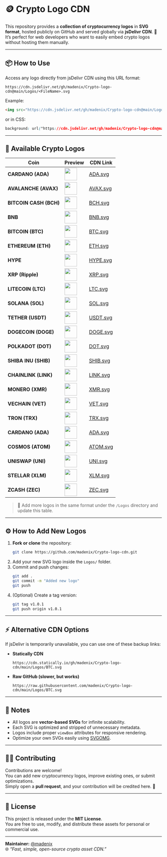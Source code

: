 # 🪙 Crypto Logo CDN

This repository provides a **collection of cryptocurrency logos** in **SVG format**, hosted publicly on GitHub and served globally via **jsDelivr CDN**. 🚀  
It’s perfect for web developers who want to easily embed crypto logos without hosting them manually.

---

## 📦 How to Use

Access any logo directly from jsDelivr CDN using this URL format:

```
https://cdn.jsdelivr.net/gh/madenix/Crypto-logo-cdn@main/Logos/<FileName>.svg
```

Example:

```html
<img src="https://cdn.jsdelivr.net/gh/madenix/Crypto-logo-cdn@main/Logos/BTC.svg" alt="Bitcoin Logo" width="64" />
```

or in CSS:

```css
background: url("https://cdn.jsdelivr.net/gh/madenix/Crypto-logo-cdn@main/Logos/ETH.svg") no-repeat center / contain;
```

---

## 💎 Available Crypto Logos

| Coin | Preview | CDN Link |
|------|----------|----------|
| **CARDANO (ADA)** | <img src="https://cdn.jsdelivr.net/gh/madenix/Crypto-logo-cdn@main/Logos/ADA.svg" width="40"/> | [ADA.svg](https://cdn.jsdelivr.net/gh/madenix/Crypto-logo-cdn@main/Logos/ADA.svg) |
| **AVALANCHE (AVAX)** | <img src="https://cdn.jsdelivr.net/gh/madenix/Crypto-logo-cdn@main/Logos/AVAX.svg" width="40"/> | [AVAX.svg](https://cdn.jsdelivr.net/gh/madenix/Crypto-logo-cdn@main/Logos/AVAX.svg) |
| **BITCOIN CASH (BCH)** | <img src="https://cdn.jsdelivr.net/gh/madenix/Crypto-logo-cdn@main/Logos/BCH.svg" width="40"/> | [BCH.svg](https://cdn.jsdelivr.net/gh/madenix/Crypto-logo-cdn@main/Logos/BCH.svg) |
| **BNB** | <img src="https://cdn.jsdelivr.net/gh/madenix/Crypto-logo-cdn@main/Logos/BNB.svg" width="40"/> | [BNB.svg](https://cdn.jsdelivr.net/gh/madenix/Crypto-logo-cdn@main/Logos/BNB.svg) |
| **BITCOIN (BTC)** | <img src="https://cdn.jsdelivr.net/gh/madenix/Crypto-logo-cdn@main/Logos/BTC.svg" width="40"/> | [BTC.svg](https://cdn.jsdelivr.net/gh/madenix/Crypto-logo-cdn@main/Logos/BTC.svg) |
| **ETHEREUM (ETH)** | <img src="https://cdn.jsdelivr.net/gh/madenix/Crypto-logo-cdn@main/Logos/ETH.svg" width="40"/> | [ETH.svg](https://cdn.jsdelivr.net/gh/madenix/Crypto-logo-cdn@main/Logos/ETH.svg) |
| **HYPE** | <img src="https://cdn.jsdelivr.net/gh/madenix/Crypto-logo-cdn@main/Logos/HYPE.svg" width="40"/> | [HYPE.svg](https://cdn.jsdelivr.net/gh/madenix/Crypto-logo-cdn@main/Logos/HYPE.svg) |
| **XRP (Ripple)** | <img src="https://cdn.jsdelivr.net/gh/madenix/Crypto-logo-cdn@main/Logos/XRP.svg" width="40"/> | [XRP.svg](https://cdn.jsdelivr.net/gh/madenix/Crypto-logo-cdn@main/Logos/XRP.svg) |
| **LITECOIN (LTC)** | <img src="https://cdn.jsdelivr.net/gh/madenix/Crypto-logo-cdn@main/Logos/LTC.svg" width="40"/> | [LTC.svg](https://cdn.jsdelivr.net/gh/madenix/Crypto-logo-cdn@main/Logos/LTC.svg) |
| **SOLANA (SOL)** | <img src="https://cdn.jsdelivr.net/gh/madenix/Crypto-logo-cdn@main/Logos/SOL.svg" width="40"/> | [SOL.svg](https://cdn.jsdelivr.net/gh/madenix/Crypto-logo-cdn@main/Logos/SOL.svg) |
| **TETHER (USDT)** | <img src="https://cdn.jsdelivr.net/gh/madenix/Crypto-logo-cdn@main/Logos/USDT.svg" width="40"/> | [USDT.svg](https://cdn.jsdelivr.net/gh/madenix/Crypto-logo-cdn@main/Logos/USDT.svg) |
| **DOGECOIN (DOGE)** | <img src="https://cdn.jsdelivr.net/gh/madenix/Crypto-logo-cdn@main/Logos/DOGE.svg" width="40"/> | [DOGE.svg](https://cdn.jsdelivr.net/gh/madenix/Crypto-logo-cdn@main/Logos/DOGE.svg) |
| **POLKADOT (DOT)** | <img src="https://cdn.jsdelivr.net/gh/madenix/Crypto-logo-cdn@main/Logos/DOT.svg" width="40"/> | [DOT.svg](https://cdn.jsdelivr.net/gh/madenix/Crypto-logo-cdn@main/Logos/DOT.svg) |
| **SHIBA INU (SHIB)** | <img src="https://cdn.jsdelivr.net/gh/madenix/Crypto-logo-cdn@main/Logos/SHIB.svg" width="40"/> | [SHIB.svg](https://cdn.jsdelivr.net/gh/madenix/Crypto-logo-cdn@main/Logos/SHIB.svg) |
| **CHAINLINK (LINK)** | <img src="https://cdn.jsdelivr.net/gh/madenix/Crypto-logo-cdn@main/Logos/LINK.svg" width="40"/> | [LINK.svg](https://cdn.jsdelivr.net/gh/madenix/Crypto-logo-cdn@main/Logos/LINK.svg) |
| **MONERO (XMR)** | <img src="https://cdn.jsdelivr.net/gh/madenix/Crypto-logo-cdn@main/Logos/XMR.svg" width="40"/> | [XMR.svg](https://cdn.jsdelivr.net/gh/madenix/Crypto-logo-cdn@main/Logos/XMR.svg) |
| **VECHAIN (VET)** | <img src="https://cdn.jsdelivr.net/gh/madenix/Crypto-logo-cdn@main/Logos/VET.svg" width="40"/> | [VET.svg](https://cdn.jsdelivr.net/gh/madenix/Crypto-logo-cdn@main/Logos/VET.svg) |
| **TRON (TRX)** | <img src="https://cdn.jsdelivr.net/gh/madenix/Crypto-logo-cdn@main/Logos/TRX.svg" width="40"/> | [TRX.svg](https://cdn.jsdelivr.net/gh/madenix/Crypto-logo-cdn@main/Logos/TRX.svg) |
| **CARDANO (ADA)** | <img src="https://cdn.jsdelivr.net/gh/madenix/Crypto-logo-cdn@main/Logos/ADA.svg" width="40"/> | [ADA.svg](https://cdn.jsdelivr.net/gh/madenix/Crypto-logo-cdn@main/Logos/ADA.svg) |
| **COSMOS (ATOM)** | <img src="https://cdn.jsdelivr.net/gh/madenix/Crypto-logo-cdn@main/Logos/ATOM.svg" width="40"/> | [ATOM.svg](https://cdn.jsdelivr.net/gh/madenix/Crypto-logo-cdn@main/Logos/ATOM.svg) |
| **UNISWAP (UNI)** | <img src="https://cdn.jsdelivr.net/gh/madenix/Crypto-logo-cdn@main/Logos/UNI.svg" width="40"/> | [UNI.svg](https://cdn.jsdelivr.net/gh/madenix/Crypto-logo-cdn@main/Logos/UNI.svg) |
| **STELLAR (XLM)** | <img src="https://cdn.jsdelivr.net/gh/madenix/Crypto-logo-cdn@main/Logos/XLM.svg" width="40"/> | [XLM.svg](https://cdn.jsdelivr.net/gh/madenix/Crypto-logo-cdn@main/Logos/XLM.svg) |
| **ZCASH (ZEC)** | <img src="https://cdn.jsdelivr.net/gh/madenix/Crypto-logo-cdn@main/Logos/ZEC.svg" width="40"/> | [ZEC.svg](https://cdn.jsdelivr.net/gh/madenix/Crypto-logo-cdn@main/Logos/ZEC.svg) |

> 🧩 Add more logos in the same format under the `/Logos` directory and update this table.

---

## ⚙️ How to Add New Logos

1. **Fork or clone** the repository:
   ```bash
   git clone https://github.com/madenix/Crypto-logo-cdn.git
   ```
2. Add your new SVG logo inside the `Logos/` folder.
3. Commit and push changes:
   ```bash
   git add .
   git commit -m "Added new logo"
   git push
   ```
4. (Optional) Create a tag version:
   ```bash
   git tag v1.0.1
   git push origin v1.0.1
   ```

---

## ⚡ Alternative CDN Options

If jsDelivr is temporarily unavailable, you can use one of these backup links:

- **Statically CDN**
  ```
  https://cdn.statically.io/gh/madenix/Crypto-logo-cdn/main/Logos/BTC.svg
  ```
- **Raw GitHub (slower, but works)**
  ```
  https://raw.githubusercontent.com/madenix/Crypto-logo-cdn/main/Logos/BTC.svg
  ```

---

## 🧠 Notes

- All logos are **vector-based SVGs** for infinite scalability.
- Each SVG is optimized and stripped of unnecessary metadata.
- Logos include proper `viewBox` attributes for responsive rendering.
- Optimize your own SVGs easily using [SVGOMG](https://jakearchibald.github.io/svgomg/).

---

## 🧑‍💻 Contributing

Contributions are welcome!  
You can add new cryptocurrency logos, improve existing ones, or submit optimizations.  
Simply open a **pull request**, and your contribution will be credited here. 🙌

---

## 📄 License

This project is released under the **MIT License**.  
You are free to use, modify, and distribute these assets for personal or commercial use.

---

**Maintainer:** [@madenix](https://github.com/madenix)  
🌐 _“Fast, simple, open-source crypto asset CDN.”_

